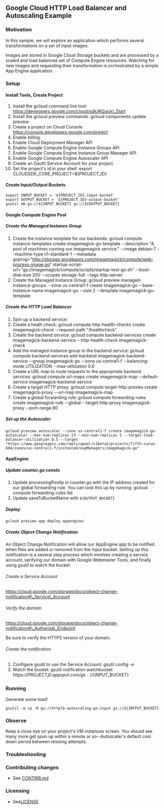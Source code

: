 ## Google Cloud HTTP Load Balancer and Autoscaling Example

### Motivation

In this sample, we will explore an application which performs several transformations on a set of input images.

Images are stored in Google Cloud Storage buckets and are processed by a scaled and load balanced set of Compute Engine resources. Watching for new images and requesting their transformation is orchestrated by a simple App Engine application.

### Setup

#### Install Tools, Create Project

1. Install the gcloud command line tool: <https://developers.google.com/cloud/sdk/#Quick\_Start>
2. Install the gcloud preview commands:
		gcloud components update preview
3. Create a project on Cloud Console <https://console.developers.google.com/project>
4. Enable billing.
5. Enable Cloud Deployment Manager API
6. Enable Google Compute Engine Instance Groups API
7. Enable Google Compute Engine Instance Group Manager API
8. Enable Google Compute Engine Autoscaler API
9. Create an Oauth Service Account for your project.
10. Set the project's id in your shell:
		export CLOUDSDK_CORE_PROJECT=${PROJECT_ID}

#### Create Input/Output Buckets

	export INPUT_BUCKET = '${PROJECT_ID}-input-bucket'
	export OUTPUT_BUCKET = '${PROJECT_ID}-output-bucket'
	gsutil mb gs://${INPUT_BUCKET} gs://${OUTPUT_BUCKET}

#### Google Compute Engine Pool

##### Create the Managed Instance Group
1. Create the instance template for our backends:
		gcloud compute instance-templates create imagemagick-go-template --description "A pool of machines running our imagemagick service." --image debian-7 --machine-type n1-standard-1 --metadata goprog="http://storage.googleapis.com/imagemagick/compute/web-process-image.go" startup-script-url="gs://imagemagick/compute/scripts/startup-test-go.sh" --boot-disk-size 200 --scopes storage-full --tags http-server
2. Create the Managed Instance Group:
		gcloud preview managed-instance-groups --zone us-central1-f create imagemagick-go --base-instance-name imagemagick-go --size 2 --template imagemagick-go-template

##### Create the HTTP Load Balancer
1. Spin up a backend service:
  1. Create a healh check:
			gcloud compute http-health-checks create imagemagick-check --request-path "/healthcheck"
  2. Create the backend service:
			gcloud compute backend-services create imagemagick-backend-service --http-health-check imagemagick-check
  3. Add the managed instance group to the backend service:
			gcloud compute backend-services add-backend imagemagick-backend-service --group imagemagick-go --zone us-central1-f --balancing-mode UTILIZATION --max-utilization 0.6
2. Create a URL map to route requests to the appropriate backend services:
		gcloud compute url-maps create imagemagick-map --default-service imagemagick-backend-service
3. Create a target HTTP proxy:
		gcloud compute target-http-proxies create imagemagick-proxy --url-map imagemagick-map
4. Create a global forwarding rule:
		gcloud compute forwarding-rules create imagemagick-rule --global --target-http-proxy imagemagick-proxy --port-range 80

##### Set up the Autoscaler

	gcloud preview autoscaler --zone us-central1-f create imagemagick-go-autoscaler --max-num-replicas 23 --min-num-replicas 5 --target-load-balancer-utilization 0.5 --target "https://www.googleapis.com/replicapool/v1beta2/projects/fifth-curve-684/zones/us-central1-f/instanceGroupManagers/imagemagick-go"

#### AppEngine

##### Update counter.go consts

1. Update processingPoolIp in counter.go with the IP address created for our global forwarding rule. You can look this up by running:
		gcloud compute forwarding-rules list
2. Update saveToBucketName with `${OUTPUT_BUCKET}`

##### Deploy

	gcloud preview app deploy appengine/

##### Create Object Change Notification

An Object Change Notification will allow our AppEngine app to be notified when files are added or removed from the input bucket. Setting up this notification is a several step process which involves creating a service account, verifying our domain with Google Webmaster Tools, and finally using gsutil to watch the bucket.

###### Create a Service Account

<https://cloud.google.com/storage/docs/object-change-notification#\_Service\_Account>

###### Verify the domain

<https://cloud.google.com/storage/docs/object-change-notification#\_Authorize\_Endpoint>

Be sure to verify the HTTPS version of your domain.

###### Create the notification

1. Configure gsutil to use the Service Account:
		gsutil config -e
2. Watch the bucket:
		gsutil notification watchbucket https://${PROJECT_ID}.appspot.com/ gs://${INPUT_BUCKET}

### Running

Generate some load!

	gsutil -m cp -R gs://httplb-autoscaling-go-input gs://${INTPUT_BUCKET}

### Observe

Keep a close eye on your project's VM instances screen. You should see many more get spun up within a minute or so--Autoscaler's default cool down period between resizing attempts.


### Troubleshooting


### Contributing changes

* See [CONTRIB.md](CONTRIB.md)


### Licensing

* See[LICENSE](LICENSE)
